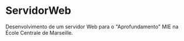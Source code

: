 # ServidorWeb
Desenvolvimento de um servidor Web para o "Aprofundamento" MIE na École Centrale de Marseille.
